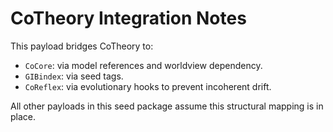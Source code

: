 # CoTheory Integration Notes
This payload bridges CoTheory to:
- `CoCore`: via model references and worldview dependency.
- `GIBindex`: via seed tags.
- `CoReflex`: via evolutionary hooks to prevent incoherent drift.

All other payloads in this seed package assume this structural mapping is in place.
